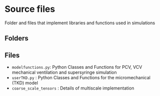 # Source files

Folder and files that implement libraries and functions used in simulations

## Folders

## Files
- `modelfunctions.py`: Python Classes and Functions for PCV, VCV mechanical ventilation and supersyringe simulation
- `userTKD.py` :  Python Classes and Functions for the micromechanical (TKD) model
- `coarse_scale_tensors` : Details of multiscale implementation

